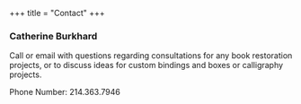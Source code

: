 +++
title = "Contact"
+++


### Catherine Burkhard

Call or email with questions regarding consultations for any book restoration projects, or to discuss ideas for 
custom bindings and boxes or calligraphy projects.

Phone Number: 214.363.7946